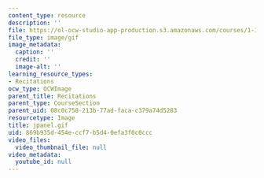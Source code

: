 ```yaml
---
content_type: resource
description: ''
file: https://ol-ocw-studio-app-production.s3.amazonaws.com/courses/1-124j-foundations-of-software-engineering-fall-2000/869b935d454eccf7b5d40efa3f0c0ccc_jpanel.gif
file_type: image/gif
image_metadata:
  caption: ''
  credit: ''
  image-alt: ''
learning_resource_types:
- Recitations
ocw_type: OCWImage
parent_title: Recitations
parent_type: CourseSection
parent_uid: 08c0c758-213b-77ad-faca-c379a74d5283
resourcetype: Image
title: jpanel.gif
uid: 869b935d-454e-ccf7-b5d4-0efa3f0c0ccc
video_files:
  video_thumbnail_file: null
video_metadata:
  youtube_id: null
---
```

